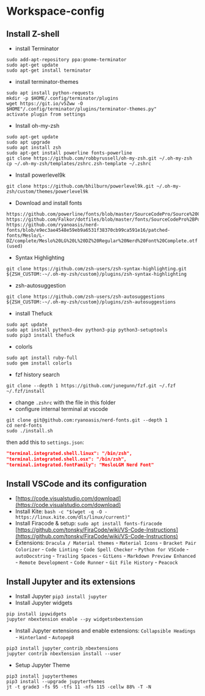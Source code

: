 # Workspace-config

## Install Z-shell

 - install Terminator
 ```
 sudo add-apt-repository ppa:gnome-terminator
 sudo apt-get update
 sudo apt-get install terminator
 ```
 - install terminator-themes
 ```
 sudo apt install python-requests
 mkdir -p $HOME/.config/terminator/plugins
 wget https://git.io/v5Zww -O $HOME"/.config/terminator/plugins/terminator-themes.py"
 activate plugin from settings
 ```

 - Install oh-my-zsh
```
sudo apt-get update
sudo apt upgrade
sudo apt install zsh
sudo apt-get install powerline fonts-powerline
git clone https://github.com/robbyrussell/oh-my-zsh.git ~/.oh-my-zsh
cp ~/.oh-my-zsh/templates/zshrc.zsh-template ~/.zshrc
```
 - Install powerlevel9k
 ```
 git clone https://github.com/bhilburn/powerlevel9k.git ~/.oh-my-zsh/custom/themes/powerlevel9k
 ```
 - Download and install fonts
 ```
 https://github.com/powerline/fonts/blob/master/SourceCodePro/Source%20Code%20Pro%20for%20Powerline.otf
 https://github.com/Falkor/dotfiles/blob/master/fonts/SourceCodePro%2BPowerline%2BAwesome%2BRegular.ttf
 https://github.com/ryanoasis/nerd-fonts/blob/e9ec3ae4548e59eb9a6531f38370cb99ca591e16/patched-fonts/Meslo/L-DZ/complete/Meslo%20LG%20L%20DZ%20Regular%20Nerd%20Font%20Complete.otf (used)
 
 ```
 - Syntax Highlighting
 ```
git clone https://github.com/zsh-users/zsh-syntax-highlighting.git ${ZSH_CUSTOM:-~/.oh-my-zsh/custom}/plugins/zsh-syntax-highlighting
```
 - zsh-autosuggestion
 ```
 git clone https://github.com/zsh-users/zsh-autosuggestions ${ZSH_CUSTOM:-~/.oh-my-zsh/custom}/plugins/zsh-autosuggestions
```
 - install Thefuck
 ```
 sudo apt update
sudo apt install python3-dev python3-pip python3-setuptools
sudo pip3 install thefuck
 ```
 - colorls
 ```
 sudo apt install ruby-full
 sudo gem install colorls
 ```
 - fzf history search
 ```
 git clone --depth 1 https://github.com/junegunn/fzf.git ~/.fzf
~/.fzf/install
 ```
  - change `.zshrc` with the file in this folder
  - configure internal terminal at vscode
  ```
  git clone git@github.com:ryanoasis/nerd-fonts.git --depth 1
cd nerd-fonts
sudo ./install.sh
  ```
then add this to `settings.json`:
```json
"terminal.integrated.shell.linux": "/bin/zsh",
"terminal.integrated.shell.osx": "/bin/zsh",
"terminal.integrated.fontFamily": "MesloLGM Nerd Font"
```
## Install VSCode and its configuration

 - [https://code.visualstudio.com/download](https://code.visualstudio.com/download)
 - Install Kite: 
 `bash -c "$(wget -q -O - https://linux.kite.com/dls/linux/current)"`
 - Install Firacode & setup:
 `sudo apt install fonts-firacode`
 [https://github.com/tonsky/FiraCode/wiki/VS-Code-Instructions](https://github.com/tonsky/FiraCode/wiki/VS-Code-Instructions)
 - Extensions: `Dracula / Material themes` - `Material Icons` -  `Bracket Pair Colorizer` - `Code Linting` - `Code Spell Checker` - `Python for VSCode` - `autoDocstring` - `Trailing Spaces` - `GitLens` - `Markdown Preview Enhanced` - `Remote Development` - `Code Runner` - `Git File History` - `Peacock`

## Install Jupyter and its extensions

 - Install Jupyter
 `pip3 install jupyter`
 - Install Jupyter widgets
 ```
 pip install ipywidgets
jupyter nbextension enable --py widgetsnbextension
```
 - Install Jupyter extensions and enable extensions: `Collapsible Headings`  - `Hinterland` - `Autopep8`
 ```
 pip3 install jupyter_contrib_nbextensions
 jupyter contrib nbextension install --user
 ```
 - Setup Jupyter Theme
 ```
pip3 install jupyterthemes
pip3 install --upgrade jupyterthemes
jt -t grade3 -fs 95 -tfs 11 -nfs 115 -cellw 88% -T -N
 ```
